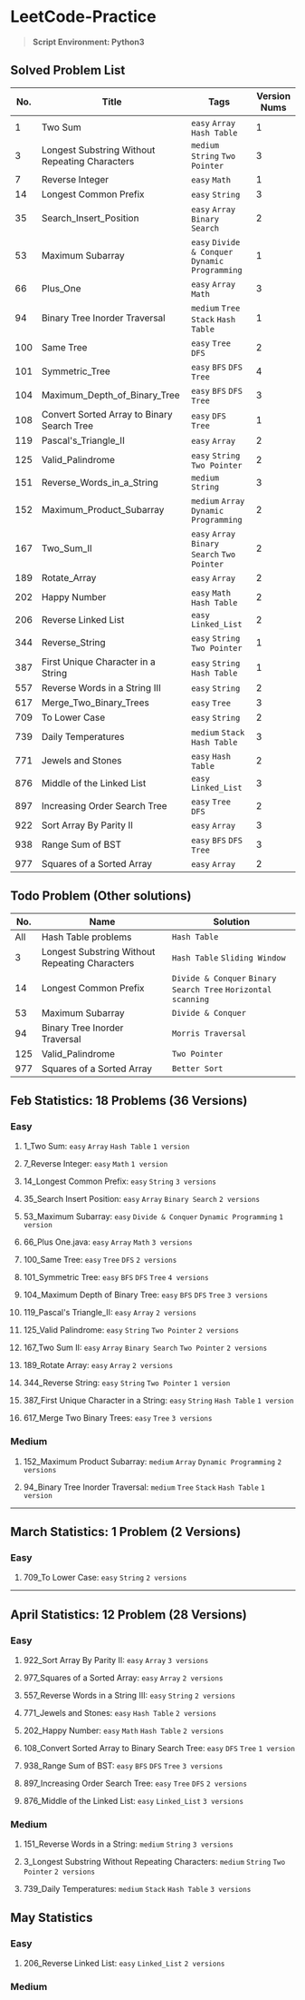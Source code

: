 # LeetCode-Practice

> **Script Environment: Python3**

## Solved Problem List
|  No. | Title | Tags | Version Nums |
| -------- | -------- | -------- | -------- |
| 1 | Two Sum | `easy` `Array` `Hash Table` | 1 |
| 3 | Longest Substring Without Repeating Characters | `medium` `String` `Two Pointer`| 3 |
| 7 | Reverse Integer | `easy` `Math` | 1 |
| 14 | Longest Common Prefix | `easy` `String`| 3 |
| 35 | Search_Insert_Position     | `easy` `Array` `Binary Search` | 2 |
| 53 | Maximum Subarray | `easy` `Divide & Conquer` `Dynamic Programming` | 1 |
| 66 | Plus_One | `easy` `Array` `Math` | 3 |
| 94 | Binary Tree Inorder Traversal | `medium` `Tree` `Stack` `Hash Table` | 1 |
| 100 | Same Tree | `easy` `Tree` `DFS` | 2 |
| 101 | Symmetric_Tree | `easy` `BFS` `DFS` `Tree` | 4 |
| 104 | Maximum_Depth_of_Binary_Tree | `easy` `BFS` `DFS` `Tree` | 3 |
| 108 | Convert Sorted Array to Binary Search Tree | `easy` `DFS` `Tree`  | 1 | 
| 119 | Pascal's_Triangle_II | `easy` `Array` | 2 |
| 125 | Valid_Palindrome | `easy` `String` `Two Pointer` | 2 |
| 151 | Reverse_Words_in_a_String | `medium` `String` | 3 |
| 152 | Maximum_Product_Subarray | `medium` `Array` `Dynamic Programming` | 2 |
| 167 | Two_Sum_II | `easy` `Array` `Binary Search` `Two Pointer` | 2 |
| 189 | Rotate_Array | `easy` `Array` | 2 |
| 202 | Happy Number | `easy` `Math` `Hash Table` | 2 |
| 206 | Reverse Linked List | `easy` `Linked_List`  | 2 | 
| 344 | Reverse_String | `easy` `String` `Two Pointer` | 1 |
| 387 | First Unique Character in a String | `easy` `String` `Hash Table` | 1 |
| 557 | Reverse Words in a String III | `easy` `String` | 2 |
| 617 | Merge_Two_Binary_Trees | `easy` `Tree` | 3 | 
| 709 | To Lower Case | `easy` `String` | 2 |
| 739 | Daily Temperatures | `medium` `Stack` `Hash Table` | 3 |
| 771 | Jewels and Stones | `easy` `Hash Table` | 2 |
| 876 | Middle of the Linked List | `easy` `Linked_List`  | 3 | 
| 897 | Increasing Order Search Tree | `easy` `Tree` `DFS`  | 2 | 
| 922 | Sort Array By Parity II | `easy` `Array` | 3 |
| 938 | Range Sum of BST | `easy` `BFS` `DFS` `Tree`  | 3 | 
| 977 | Squares of a Sorted Array | `easy` `Array` | 2 |

## Todo Problem (Other solutions)
|  No. | Name | Solution |
| -------- | -------- | -------- |
| All | Hash Table problems | `Hash Table` |
| 3 | Longest Substring Without Repeating Characters | `Hash Table` `Sliding Window` |
| 14 | Longest Common Prefix | `Divide & Conquer` `Binary Search Tree` `Horizontal scanning`|
| 53 | Maximum Subarray | `Divide & Conquer`|
| 94 | Binary Tree Inorder Traversal | `Morris Traversal` |
| 125 | Valid_Palindrome |`Two Pointer` |
| 977 | Squares of a Sorted Array | `Better Sort` |

## Feb Statistics: 18 Problems (36 Versions)
### Easy
1. 1_Two Sum: `easy` `Array` `Hash Table` `1 version`

2. 7_Reverse Integer: `easy` `Math` `1 version`
3. 14_Longest Common Prefix: `easy` `String` `3 versions`
4. 35_Search Insert Position: `easy` `Array` `Binary Search` `2 versions`
5. 53_Maximum Subarray: `easy` `Divide & Conquer` `Dynamic Programming` `1 version`
6. 66_Plus One.java: `easy` `Array` `Math` `3 versions`
7. 100_Same Tree: `easy` `Tree` `DFS` `2 versions`
8. 101_Symmetric Tree: `easy` `BFS` `DFS` `Tree` `4 versions`
9. 104_Maximum Depth of Binary Tree: `easy` `BFS` `DFS` `Tree` `3 versions`
10. 119_Pascal's Triangle_II: `easy` `Array` `2 versions`
11. 125_Valid Palindrome: `easy` `String` `Two Pointer` `2 versions`
12. 167_Two Sum II: `easy` `Array` `Binary Search` `Two Pointer` `2 versions`
13. 189_Rotate Array: `easy` `Array` `2 versions`
14. 344_Reverse String: `easy` `String` `Two Pointer` `1 version`
15. 387_First Unique Character in a String: `easy` `String` `Hash Table` `1 version`
16. 617_Merge Two Binary Trees: `easy` `Tree` `3 versions`

### Medium
1. 152_Maximum Product Subarray: `medium` `Array` `Dynamic Programming` `2 versions`

2. 94_Binary Tree Inorder Traversal: `medium` `Tree` `Stack` `Hash Table` `1 version`

---

## March Statistics: 1 Problem (2 Versions)
### Easy
1. 709_To Lower Case: `easy` `String` `2 versions`

---

## April Statistics: 12 Problem (28 Versions)
### Easy
1. 922_Sort Array By Parity II: `easy` `Array` `3 versions`

2. 977_Squares of a Sorted Array: `easy` `Array` `2 versions`
3. 557_Reverse Words in a String III: `easy` `String` `2 versions`
4. 771_Jewels and Stones: `easy` `Hash Table` `2 versions`
5. 202_Happy Number: `easy` `Math` `Hash Table` `2 versions`

6. 108_Convert Sorted Array to Binary Search Tree: `easy` `DFS` `Tree` `1 version ` 

7. 938_Range Sum of BST: `easy` `BFS` `DFS` `Tree` `3 versions` 

8. 897_Increasing Order Search Tree: `easy` `Tree` `DFS` `2 versions`

9. 876_Middle of the Linked List: `easy` `Linked_List` `3 versions` 

### Medium
1. 151_Reverse Words in a String: `medium` `String` `3 versions`

2. 3_Longest Substring Without Repeating Characters: `medium` `String` `Two Pointer` `2 versions`
3. 739_Daily Temperatures: `medium` `Stack` `Hash Table` `3 versions`

## May Statistics
### Easy
1. 206_Reverse Linked List: `easy` `Linked_List` `2 versions` 


 
### Medium

